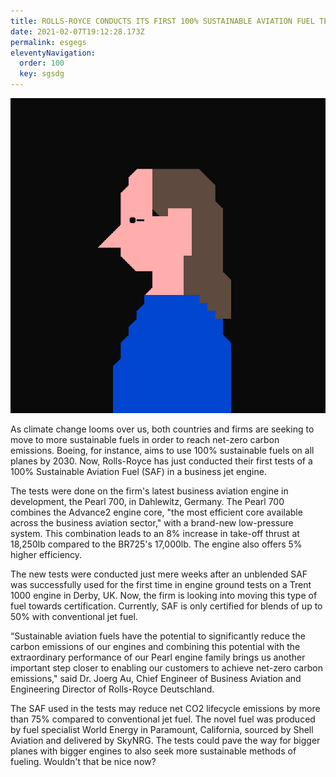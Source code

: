 ```yaml
---
title: ROLLS-ROYCE CONDUCTS ITS FIRST 100% SUSTAINABLE AVIATION FUEL TESTS
date: 2021-02-07T19:12:28.173Z
permalink: esgegs
eleventyNavigation:
  order: 100
  key: sgsdg
---
```

![](/static/img/766f.gif)

As climate change looms over us, both countries and firms are seeking
to move to more sustainable fuels in order to reach net-zero carbon
emissions. Boeing, for instance, aims to use 100% sustainable fuels on
all planes by 2030. Now, Rolls-Royce has just conducted their first
tests of a 100% Sustainable Aviation Fuel (SAF) in a business jet
engine.

The tests were done on the firm's latest business aviation engine in
development, the Pearl 700, in Dahlewitz, Germany. The Pearl 700
combines the Advance2 engine core, "the most efficient core available
across the business aviation sector," with a brand-new low-pressure
system. This combination leads to an 8% increase in take-off thrust
at 18,250lb compared to the BR725's 17,000lb. The engine also offers
5% higher efficiency.

The new tests were conducted just mere weeks after an unblended SAF
was successfully used for the first time in engine ground tests on a
Trent 1000 engine in Derby, UK. Now, the firm is looking into moving
this type of fuel towards certification. Currently, SAF is only
certified for blends of up to 50% with conventional jet fuel.

“Sustainable aviation fuels have the potential to significantly
reduce the carbon emissions of our engines and combining this
potential with the extraordinary performance of our Pearl engine
family brings us another important step closer to enabling our
customers to achieve net-zero carbon emissions," said Dr. Joerg Au,
Chief Engineer of Business Aviation and Engineering Director of
Rolls-Royce Deutschland.

The SAF used in the tests may reduce net CO2 lifecycle emissions by
more than 75% compared to conventional jet fuel. The novel fuel was
produced by fuel specialist World Energy in Paramount, California,
sourced by Shell Aviation and delivered by SkyNRG. The tests could
pave the way for bigger planes with bigger engines to also seek more
sustainable methods of fueling. Wouldn't that be nice now?